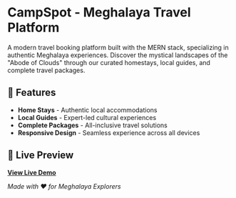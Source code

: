 # CampSpot - Meghalaya Travel Platform

A modern travel booking platform built with the MERN stack, specializing in authentic Meghalaya experiences. Discover the mystical landscapes of the "Abode of Clouds" through our curated homestays, local guides, and complete travel packages.

## 🌟 Features

- **Home Stays** - Authentic local accommodations
- **Local Guides** - Expert-led cultural experiences  
- **Complete Packages** - All-inclusive travel solutions
- **Responsive Design** - Seamless experience across all devices

## 🚀 Live Preview

**[View Live Demo](https://camp-spot-kwy2chd6r-koushik369mondals-projects.vercel.app/)**

*Made with ❤️ for Meghalaya Explorers*
